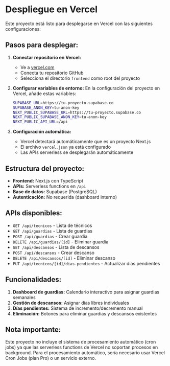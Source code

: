 # Despliegue en Vercel

Este proyecto está listo para desplegarse en Vercel con las siguientes configuraciones:

## Pasos para desplegar:

1. **Conectar repositorio en Vercel:**
   - Ve a [vercel.com](https://vercel.com)
   - Conecta tu repositorio GitHub
   - Selecciona el directorio `frontend` como root del proyecto

2. **Configurar variables de entorno:**
   En la configuración del proyecto en Vercel, añade estas variables:
   
   ```bash
   SUPABASE_URL=https://tu-proyecto.supabase.co
   SUPABASE_ANON_KEY=tu-anon-key
   NEXT_PUBLIC_SUPABASE_URL=https://tu-proyecto.supabase.co
   NEXT_PUBLIC_SUPABASE_ANON_KEY=tu-anon-key
   NEXT_PUBLIC_API_URL=/api
   ```

3. **Configuración automática:**
   - Vercel detectará automáticamente que es un proyecto Next.js
   - El archivo `vercel.json` ya está configurado
   - Las APIs serverless se desplegarán automáticamente

## Estructura del proyecto:

- **Frontend:** Next.js con TypeScript
- **APIs:** Serverless functions en `/api`
- **Base de datos:** Supabase (PostgreSQL)
- **Autenticación:** No requerida (dashboard interno)

## APIs disponibles:

- `GET /api/tecnicos` - Lista de técnicos
- `GET /api/guardias` - Lista de guardias
- `POST /api/guardias` - Crear guardia
- `DELETE /api/guardias/[id]` - Eliminar guardia
- `GET /api/descansos` - Lista de descansos
- `POST /api/descansos` - Crear descanso
- `DELETE /api/descansos/[id]` - Eliminar descanso
- `PUT /api/tecnicos/[id]/dias-pendientes` - Actualizar días pendientes

## Funcionalidades:

1. **Dashboard de guardias:** Calendario interactivo para asignar guardias semanales
2. **Gestión de descansos:** Asignar días libres individuales
3. **Días pendientes:** Sistema de incremento/decremento manual
4. **Eliminación:** Botones para eliminar guardias y descansos existentes

## Nota importante:

Este proyecto no incluye el sistema de procesamiento automático (cron jobs) ya que las serverless functions de Vercel no soportan procesos en background. Para el procesamiento automático, sería necesario usar Vercel Cron Jobs (plan Pro) o un servicio externo.
